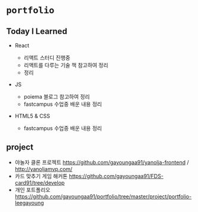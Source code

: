 # `portfolio`

## Today I Learned 
- React
  - 리액트 스터디 진행중
  - 리액트를 다루는 기술 책 참고하여 정리
  - 정리
  
- JS
  - poiema 블로그 참고하여 정리
  - fastcampus 수업중 배운 내용 정리
  
- HTML5 & CSS
  - fastcampus 수업중 배운 내용 정리


## project
- 야놀자 클론 프로젝트 https://github.com/gayoungaa91/yanolja-frontend / http://yanoljamvp.com/
- 카드 맞추기 게임 해커톤 https://github.com/gayoungaa91/FDS-card91/tree/develop
- 개인 포트폴리오 https://github.com/gayoungaa91/portfolio/tree/master/project/portfolio-leegayoung
